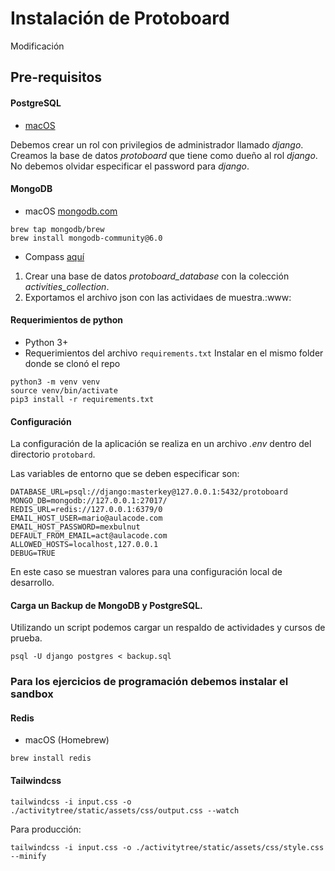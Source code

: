 # Instalación de Protoboard
 
Modificación 

## Pre-requisitos

#### PostgreSQL
 - [macOS](https://www.postgresql.org/download/macosx/)

Debemos crear un rol con privilegios de administrador llamado *django*. 
Creamos la base de datos *protoboard* que tiene como dueño al rol *django*. 
No debemos olvidar especificar el password para *django*.
 

#### MongoDB
  - macOS [mongodb.com](https://www.mongodb.com/docs/manual/tutorial/install-mongodb-on-os-x/)
```
brew tap mongodb/brew 
brew install mongodb-community@6.0
```
  - Compass [aquí](https://www.mongodb.com/products/compass)
 1. Crear una base de datos *protoboard_database* con la colección *activities_collection*.
 2. Exportamos el archivo json con las actividaes de muestra.:www:
  
#### Requerimientos de python
  - Python 3+ 
  - Requerimientos del archivo `requirements.txt`
  Instalar en el mismo folder donde se clonó el repo
```
python3 -m venv venv
source venv/bin/activate
pip3 install -r requirements.txt
```

#### Configuración
La configuración de la aplicación se realiza en un archivo *.env* dentro
del directorio `protobard`.

Las variables de entorno que se deben especificar son:

```
DATABASE_URL=psql://django:masterkey@127.0.0.1:5432/protoboard
MONGO_DB=mongodb://127.0.0.1:27017/
REDIS_URL=redis://127.0.0.1:6379/0
EMAIL_HOST_USER=mario@aulacode.com
EMAIL_HOST_PASSWORD=mexbulnut
DEFAULT_FROM_EMAIL=act@aulacode.com
ALLOWED_HOSTS=localhost,127.0.0.1
DEBUG=TRUE
```
En este caso se muestran valores para una configuración local 
de desarrollo.

#### Carga un Backup de MongoDB y PostgreSQL. 
Utilizando un script podemos cargar un respaldo de actividades y cursos de prueba.

```
psql -U django postgres < backup.sql
```

### Para los ejercicios de programación debemos instalar el sandbox

#### Redis
 - macOS (Homebrew)
```
brew install redis
```

#### Tailwindcss
```
tailwindcss -i input.css -o ./activitytree/static/assets/css/output.css --watch
```
Para producción:
```
tailwindcss -i input.css -o ./activitytree/static/assets/css/style.css --minify
```
